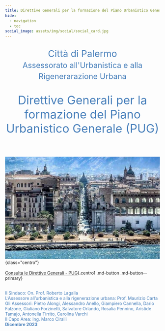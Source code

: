 ```yaml
---
title: Direttive Generali per la formazione del Piano Urbanistico Generale
hide:
  - navigation
  - toc
social_image: assets/img/social/social_card.jpg
---
```

<style> .md-typeset h1 {display: none;} </style>

<p style="text-align: center;font-size: 30px; color: #4980bb;">Città di Palermo<br>
<span style="font-size: 25px!important;" >Assessorato all'Urbanistica e alla Rigenerarazione Urbana</span></p>
<p style=" text-align: center;font-size: 38px; color: #4980bb;">Direttive Generali per la formazione del Piano Urbanistico Generale (PUG)</p><br>

![pug](assets/img/base.jpg "Direttive Generali per la formazione del Piano Urbanistico Generale (PUG)" ){class="centro"}
<br><br>
[Consulta le Direttive Generali - PUG](cap_01.md "Consulta le Direttive Generali - PUG"){.centro1 .md-button .md-button--primary}
<p><span style="color: #4980bb;">
<br>Il Sindaco: On. Prof. Roberto Lagalla<br>
L’Assessore all’urbanistica e alla rigenerazione urbana: Prof. Maurizio Carta<br>
Gli Assessori: Pietro Alongi, Alessandro Anello, Giampiero Cannella, Dario Falzone, Giuliano Forzinetti, Salvatore Orlando, Rosalia Pennino, Aristide Tamajo, Antonella Tirrito, Carolina Varchi <br>
Il Capo Area: Ing. Marco Ciralli <br>
<b>Dicembre 2023</b></span>